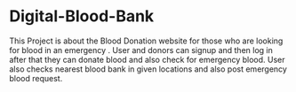 # Digital-Blood-Bank
This Project is about the Blood Donation website for those who are looking for blood in an emergency . User and donors can signup and then log in after that they can donate blood and also check for emergency blood. User also checks nearest blood bank in given locations and also post emergency blood request.
